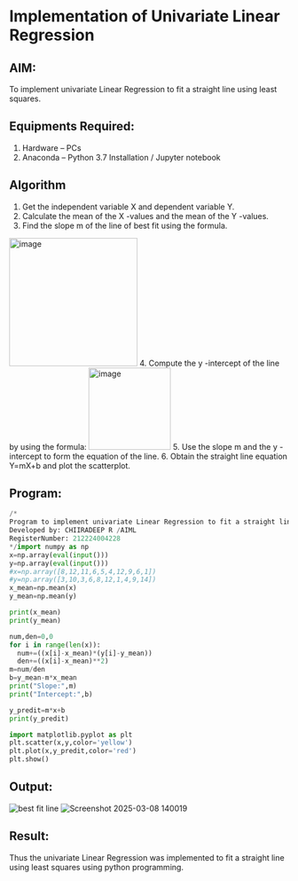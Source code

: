 # Implementation of Univariate Linear Regression
## AIM:
To implement univariate Linear Regression to fit a straight line using least squares.

## Equipments Required:
1. Hardware – PCs
2. Anaconda – Python 3.7 Installation / Jupyter notebook

## Algorithm
1. Get the independent variable X and dependent variable Y.
2. Calculate the mean of the X -values and the mean of the Y -values.
3. Find the slope m of the line of best fit using the formula. 
<img width="231" alt="image" src="https://user-images.githubusercontent.com/93026020/192078527-b3b5ee3e-992f-46c4-865b-3b7ce4ac54ad.png">
4. Compute the y -intercept of the line by using the formula:
<img width="148" alt="image" src="https://user-images.githubusercontent.com/93026020/192078545-79d70b90-7e9d-4b85-9f8b-9d7548a4c5a4.png">
5. Use the slope m and the y -intercept to form the equation of the line.
6. Obtain the straight line equation Y=mX+b and plot the scatterplot.

## Program:
```python
/*
Program to implement univariate Linear Regression to fit a straight line using least squares.
Developed by: CHIIRADEEP R /AIML
RegisterNumber: 212224004228
*/import numpy as np
x=np.array(eval(input()))
y=np.array(eval(input()))
#x=np.array([8,12,11,6,5,4,12,9,6,1])
#y=np.array([3,10,3,6,8,12,1,4,9,14])
x_mean=np.mean(x)
y_mean=np.mean(y) 

print(x_mean)
print(y_mean)

num,den=0,0
for i in range(len(x)):
  num+=((x[i]-x_mean)*(y[i]-y_mean))
  den+=((x[i]-x_mean)**2)
m=num/den
b=y_mean-m*x_mean
print("Slope:",m)
print("Intercept:",b)

y_predit=m*x+b
print(y_predit)

import matplotlib.pyplot as plt
plt.scatter(x,y,color='yellow')
plt.plot(x,y_predit,color='red')
plt.show()
```

## Output:
![best fit line](sam.png)
![Screenshot 2025-03-08 140019](https://github.com/user-attachments/assets/701adc89-6525-48a1-94c2-27b00ad2d02c)



## Result:
Thus the univariate Linear Regression was implemented to fit a straight line using least squares using python programming.
